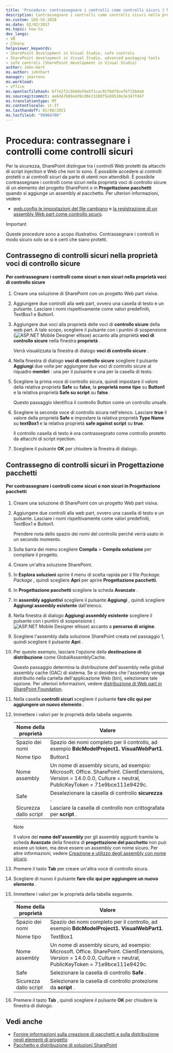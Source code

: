 ```yaml
---
title: 'Procedura: contrassegnare i controlli come controlli sicuri | Microsoft Docs'
description: Contrassegnare i controlli come controlli sicuri nella proprietà voci di controllo sicure di un elemento di progetto SharePoint o in Progettazione pacchetti quando si aggiunge un assembly.
ms.custom: SEO-VS-2020
ms.date: 02/02/2017
ms.topic: how-to
dev_langs:
- VB
- CSharp
helpviewer_keywords:
- SharePoint development in Visual Studio, safe controls
- SharePoint development in Visual Studio, advanced packaging tools
- safe controls [SharePoint development in Visual Studio]
author: John-Hart
ms.author: johnhart
manager: jmartens
ms.workload:
- office
ms.openlocfilehash: bf7e2f2c5b0de59a5f1cac91f0df9cefbf15bda8
ms.sourcegitcommit: ae6d47b09a439cd0e13180f5e89510e3e347fd47
ms.translationtype: MT
ms.contentlocale: it-IT
ms.lasthandoff: 02/08/2021
ms.locfileid: "99964706"
---
```

# <a name="how-to-mark-controls-as-safe-controls"></a>Procedura: contrassegnare i controlli come controlli sicuri
  Per la sicurezza, SharePoint distingue tra i controlli Web protetti da attacchi di script injection e Web che non lo sono. È possibile accedere ai controlli protetti o ai *controlli sicuri* da parte di utenti non attendibili. È possibile contrassegnare i controlli come sicuri nella proprietà voci di controllo sicure di un elemento del progetto SharePoint o in **Progettazione pacchetti** quando si aggiunge un assembly al pacchetto. Per ulteriori informazioni, vedere

- [web.config le impostazioni del file cambiano](/previous-versions/office/developer/sharepoint-2007/bb802890(v=office.12)) e [la registrazione di un assembly Web part come controllo sicuro](/previous-versions/office/developer/sharepoint2003/dd587360(v=office.11)).

> [!IMPORTANT]
> Queste procedure sono a scopo illustrativo. Contrassegnare i controlli in modo sicuro solo se si è certi che siano protetti.

## <a name="marking-safe-controls-in-the-safe-control-entries-property"></a>Contrassegno di controlli sicuri nella proprietà voci di controllo sicure

#### <a name="to-mark-controls-as-safe-or-unsafe-in-the-safe-control-entries-property"></a>Per contrassegnare i controlli come sicuri o non sicuri nella proprietà voci di controllo sicure

1. Creare una soluzione di SharePoint con un progetto Web part visiva.

2. Aggiungere due controlli alla web part, ovvero una casella di testo e un pulsante. Lasciare i nomi rispettivamente come valori predefiniti, TextBox1 e Button1.

3. Aggiungere due voci alla proprietà delle voci di **controllo sicure** della web part. A tale scopo, scegliere il pulsante con i puntini di sospensione (![ASP.NET Mobile Designer ellisse](../sharepoint/media/mwellipsis.gif "Ellisse di ASP.NET Mobile Designer")) accanto alla proprietà **voci di controllo sicure** nella finestra **proprietà** .

     Verrà visualizzata la finestra di dialogo **voci di controllo sicure** .

4. Nella finestra di dialogo **voci di controllo sicure** scegliere il pulsante **Aggiungi** due volte per aggiungere due voci di controllo sicure al riquadro **membri** : una per il pulsante e una per la casella di testo.

5. Scegliere la prima voce di controllo sicura, quindi impostare il valore della relativa proprietà **Safe** su **false**, la **proprietà nome tipo** su **Button1** e la relativa proprietà **Safe su script** su **false**.

     Questo passaggio identifica il controllo Button come un controllo unsafe.

6. Scegliere la seconda voce di controllo sicura nell'elenco. Lasciare **true** il valore della proprietà **Safe** e impostare la relativa proprietà **Type Name** su **textBox1** e la relativa proprietà **safe against script** su **true**.

     Il controllo casella di testo è ora contrassegnato come controllo protetto da attacchi di script injection.

7. Scegliere il pulsante **OK** per chiudere la finestra di dialogo.

## <a name="marking-safe-controls-in-the-package-designer"></a>Contrassegno di controlli sicuri in Progettazione pacchetti

#### <a name="to-mark-controls-as-safe-or-unsafe-in-the-package-designer"></a>Per contrassegnare i controlli come sicuri o non sicuri in Progettazione pacchetti

1. Creare una soluzione di SharePoint con un progetto Web part visiva.

2. Aggiungere due controlli alla web part, ovvero una casella di testo e un pulsante. Lasciare i nomi rispettivamente come valori predefiniti, TextBox1 e Button1.

     Prendere nota dello spazio dei nomi del controllo perché verrà usato in un secondo momento.

3. Sulla barra dei menu scegliere **Compila**  >  **Compila soluzione** per compilare il progetto.

4. Creare un'altra soluzione SharePoint.

5. In **Esplora soluzioni** aprire il menu di scelta rapida per il file *Package. Package* , quindi scegliere **Apri** per aprire **Progettazione pacchetti**.

6. In **Progettazione pacchetti** scegliere la scheda **Avanzate** .

7. In **assembly aggiuntivi** scegliere il pulsante **Aggiungi** , quindi scegliere **Aggiungi assembly esistente** dall'elenco.

8. Nella finestra di dialogo **Aggiungi assembly esistente** scegliere il pulsante con i puntini di sospensione (![ASP.NET Mobile Designer ellisse](../sharepoint/media/mwellipsis.gif "Ellisse di ASP.NET Mobile Designer")) accanto a **percorso di origine**.

9. Scegliere l'assembly dalla soluzione SharePoint creata nel passaggio 1, quindi scegliere il pulsante **Apri** .

10. Per questo esempio, lasciare l'opzione della **destinazione di distribuzione** come GlobalAssemblyCache.

     Questo passaggio determina la distribuzione dell'assembly nella global assembly cache (GAC) di sistema. Se si desidera che l'assembly venga distribuito nella cartella dell'applicazione Web (bin), selezionare tale opzione. Per ulteriori informazioni, vedere [distribuzione di Web part in SharePoint Foundation](/previous-versions/office/developer/sharepoint-2010/cc768621(v=office.14)).

11. Nella casella **controlli sicuri** scegliere il pulsante **fare clic qui per aggiungere un nuovo elemento** .

12. Immettere i valori per le proprietà della tabella seguente.

    |Nome della proprietà|Valore|
    |-------------------|-----------|
    |Spazio dei nomi|Spazio dei nomi completo per il controllo, ad esempio **BdcModelProject1. VisualWebPart1**.|
    |Nome tipo|Button1|
    |Nome assembly|Un nome di assembly sicuro, ad esempio: Microsoft. Office. SharePoint. ClientExtensions, Version = 14.0.0.0, Culture = neutral, PublicKeyToken = 71e9bce111e9429c.|
    |Safe|Deselezionare la casella di controllo **sicurezza** .|
    |Sicurezza dallo script|Lasciare la casella di controllo non crittografata per **script** .|

    > [!NOTE]
    > Il valore del **nome dell'assembly** per gli assembly aggiunti tramite la scheda **Avanzate** della finestra di **progettazione del pacchetto** non può essere un token, ma deve essere un assembly con nome sicuro. Per altre informazioni, vedere [Creazione e utilizzo degli assembly con nome sicuro](/previous-versions/dotnet/netframework-4.0/xwb8f617(v=vs.100)).

13. Premere il tasto **Tab** per creare un'altra voce di controllo sicura.

14. Scegliere di nuovo il pulsante **fare clic qui per aggiungere un nuovo elemento** .

15. Immettere i valori per le proprietà della tabella seguente.

    |Nome della proprietà|Valore|
    |-------------------|-----------|
    |Spazio dei nomi|Spazio dei nomi completo per il controllo, ad esempio **BdcModelProject1. VisualWebPart1**.|
    |Nome tipo|TextBox1|
    |Nome assembly|Un nome di assembly sicuro, ad esempio: Microsoft. Office. SharePoint. ClientExtensions, Version = 14.0.0.0, Culture = neutral, PublicKeyToken = 71e9bce111e9429c.|
    |Safe|Selezionare la casella di controllo **Safe** .|
    |Sicurezza dallo script|Selezionare la casella di controllo protezione da **script** .|

16. Premere il tasto **Tab** , quindi scegliere il pulsante **OK** per chiudere la finestra di dialogo.

## <a name="see-also"></a>Vedi anche
- [Fornire informazioni sulla creazione di pacchetti e sulla distribuzione negli elementi di progetto](../sharepoint/providing-packaging-and-deployment-information-in-project-items.md)
- [Pacchetto e distribuzione di soluzioni SharePoint](../sharepoint/packaging-and-deploying-sharepoint-solutions.md)
